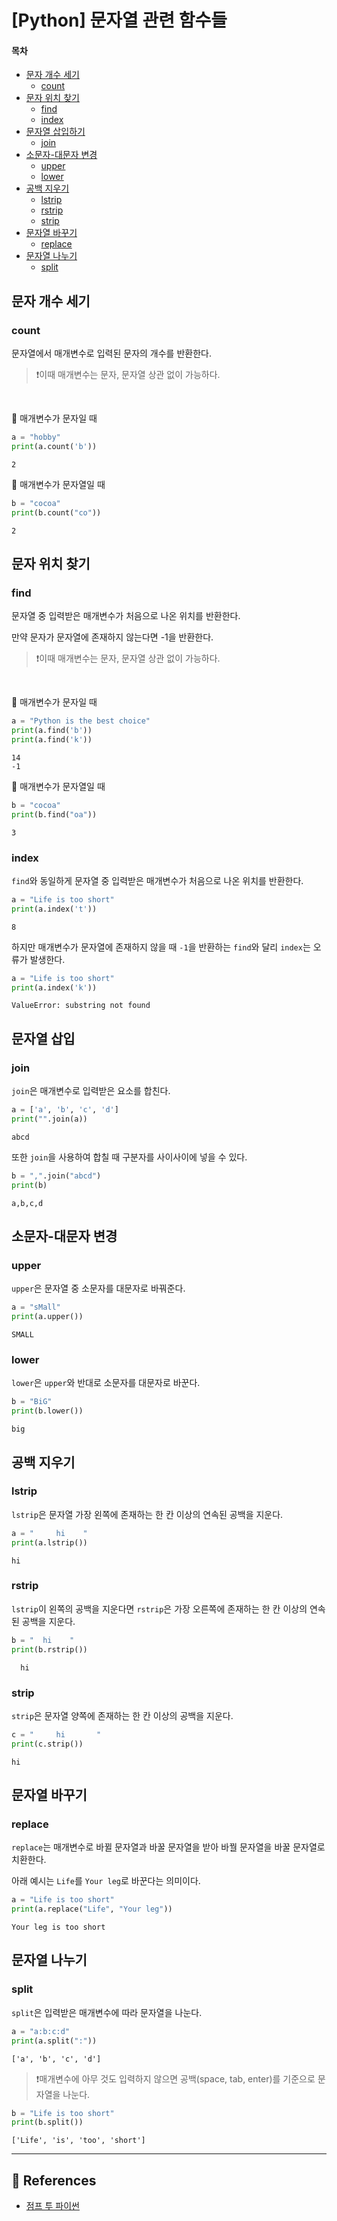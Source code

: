 # [Python] 문자열 관련 함수들
#### 목차
- [문자 개수 세기](#문자-개수-세기)
    - [count](#count)
- [문자 위치 찾기](#문자-위치-찾기)
    - [find](#find)
    - [index](#index)
- [문자열 삽입하기](#문자열-삽입)
    - [join](#join)
- [소문자-대문자 변경](#소문자-대문자-변경)
    - [upper](#upper)
    - [lower](#lower)
- [공백 지우기](#공백-지우기)
    - [lstrip](#lstrip)
    - [rstrip](#rstrip)
    - [strip](#strip)
- [문자열 바꾸기](#문자열-바꾸기)
    - [replace](#replace)
- [문자열 나누기](#문자열-나누기)
    - [split](#split)

## 문자 개수 세기
### count
문자열에서 매개변수로 입력된 문자의 개수를 반환한다.

> ❗이때 매개변수는 문자, 문자열 상관 없이 가능하다.

<br>

📌 매개변수가 문자일 때
```python
a = "hobby"
print(a.count('b'))
```
```
2
```

📌 매개변수가 문자열일 때
```python
b = "cocoa"
print(b.count("co"))
```
```
2
```

## 문자 위치 찾기
### find
문자열 중 입력받은 매개변수가 처음으로 나온 위치를 반환한다.

만약 문자가 문자열에 존재하지 않는다면 -1을 반환한다.

> ❗이때 매개변수는 문자, 문자열 상관 없이 가능하다.

<br>

📌 매개변수가 문자일 때
```python
a = "Python is the best choice"
print(a.find('b'))
print(a.find('k'))
```
```
14
-1
```

📌 매개변수가 문자열일 때
```python
b = "cocoa"
print(b.find("oa"))
```
```
3
```

### index
`find`와 동일하게 문자열 중 입력받은 매개변수가 처음으로 나온 위치를 반환한다.

```python
a = "Life is too short"
print(a.index('t'))
```
```
8
```

하지만 매개변수가 문자열에 존재하지 않을 때 `-1`을 반환하는 `find`와 달리 `index`는 오류가 발생한다.

```python
a = "Life is too short"
print(a.index('k'))
```
```
ValueError: substring not found
```

## 문자열 삽입
### join
`join`은 매개변수로 입력받은 요소를 합친다.
```python
a = ['a', 'b', 'c', 'd']
print("".join(a))
```
```
abcd
```
또한 `join`을 사용하여 합칠 때 구분자를 사이사이에 넣을 수 있다.
```python
b = ",".join("abcd")
print(b)
```
```
a,b,c,d
```

## 소문자-대문자 변경
### upper
`upper`은 문자열 중 소문자를 대문자로 바꿔준다.
```python
a = "sMall"
print(a.upper())
```
```
SMALL
```

### lower
`lower`은 `upper`와 반대로 소문자를 대문자로 바꾼다.
```python
b = "BiG"
print(b.lower())
```
```
big
```

## 공백 지우기
### lstrip
`lstrip`은 문자열 가장 왼쪽에 존재하는 한 칸 이상의 연속된 공백을 지운다.
```python
a = "     hi    "
print(a.lstrip())
```
```
hi    
```

### rstrip
`lstrip`이 왼쪽의 공백을 지운다면 `rstrip`은 가장 오른쪽에 존재하는 한 칸 이상의 연속된 공백을 지운다.
```python
b = "  hi    "
print(b.rstrip())
```
```
  hi
```

### strip
`strip`은 문자열 양쪽에 존재하는 한 칸 이상의 공백을 지운다.
```python
c = "     hi       "
print(c.strip())
```
```
hi
```

## 문자열 바꾸기
### replace
`replace`는 매개변수로 바뀔 문자열과 바꿀 문자열을 받아 바꿜 문자열을 바꿀 문자열로 치환한다.

아래 예시는 `Life`를 `Your leg`로 바꾼다는 의미이다.
```python
a = "Life is too short"
print(a.replace("Life", "Your leg"))
```
```
Your leg is too short
```

## 문자열 나누기
### split
`split`은 입력받은 매개변수에 따라 문자열을 나눈다.

```python
a = "a:b:c:d"
print(a.split(":"))
```
```
['a', 'b', 'c', 'd']
```
 
> ❗매개변수에 아무 것도 입력하지 않으면 공백(space, tab, enter)를 기준으로 문자열을 나눈다.

```python
b = "Life is too short"
print(b.split())
```
```
['Life', 'is', 'too', 'short']
```

-----
## 💎 References
- [점프 투 파이썬](https://wikidocs.net/13#_30)